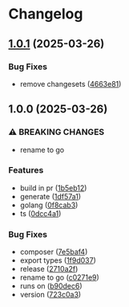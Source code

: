 # Changelog

## [1.0.1](https://github.com/glocurrency/schema/compare/v1.0.0...v1.0.1) (2025-03-26)


### Bug Fixes

* remove changesets ([4663e81](https://github.com/glocurrency/schema/commit/4663e8127f35df79f63f0e7f2d58e28446280867))

## 1.0.0 (2025-03-26)


### ⚠ BREAKING CHANGES

* rename to go

### Features

* build in pr ([1b5eb12](https://github.com/glocurrency/schema/commit/1b5eb127c1a5ceee311bec7245a063fea324b37b))
* generate ([1df57a1](https://github.com/glocurrency/schema/commit/1df57a1b27b381a588d82562d8b410ac4bdc0d95))
* golang ([0f8cab3](https://github.com/glocurrency/schema/commit/0f8cab395dfea5a225d03c64e2d6126998861d0f))
* ts ([0dcc4a1](https://github.com/glocurrency/schema/commit/0dcc4a143e8b6d5eca4ebbf15e1e8189898c3860))


### Bug Fixes

* composer ([7e5baf4](https://github.com/glocurrency/schema/commit/7e5baf4bb1571000162cb8f2825c2e31ac6f7bfd))
* export types ([1f9d037](https://github.com/glocurrency/schema/commit/1f9d037ee494cce8992643ae12ff89ea2706aa4d))
* release ([2710a2f](https://github.com/glocurrency/schema/commit/2710a2f557a4d2754ba0044574865c2d477263e5))
* rename to go ([c0271e9](https://github.com/glocurrency/schema/commit/c0271e9ee10a4c50368dab0a53d963614fe7ab60))
* runs on ([b90dec6](https://github.com/glocurrency/schema/commit/b90dec6c929f59e492b7ed89692c11545a52db42))
* version ([723c0a3](https://github.com/glocurrency/schema/commit/723c0a37a2a6a2aa9160775a266da9e980bd272b))
